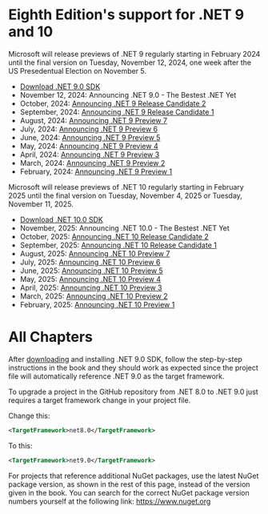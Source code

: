 # Eighth Edition's support for .NET 9 and 10

Microsoft will release previews of .NET 9 regularly starting in February 2024 until the final version on Tuesday, November 12, 2024, one week after the US Presedentual Election on November 5.

- [Download .NET 9.0 SDK](https://dotnet.microsoft.com/download/dotnet/9.0)
- November 12, 2024: Announcing .NET 9.0 - The Bestest .NET Yet
- October, 2024: [Announcing .NET 9 Release Candidate 2](https://devblogs.microsoft.com/dotnet/announcing-dotnet-9-rc-2/)
- September, 2024: [Announcing .NET 9 Release Candidate 1](https://devblogs.microsoft.com/dotnet/announcing-dotnet-9-rc-1/)
- August, 2024: [Announcing .NET 9 Preview 7](https://devblogs.microsoft.com/dotnet/announcing-dotnet-9-preview-7/)
- July, 2024: [Announcing .NET 9 Preview 6](https://devblogs.microsoft.com/dotnet/announcing-dotnet-9-preview-6/)
- June, 2024: [Announcing .NET 9 Preview 5](https://devblogs.microsoft.com/dotnet/announcing-dotnet-9-preview-5/)
- May, 2024: [Announcing .NET 9 Preview 4](https://devblogs.microsoft.com/dotnet/announcing-dotnet-9-preview-4/)
- April, 2024: [Announcing .NET 9 Preview 3](https://devblogs.microsoft.com/dotnet/announcing-dotnet-9-preview-3/)
- March, 2024: [Announcing .NET 9 Preview 2](https://devblogs.microsoft.com/dotnet/announcing-dotnet-9-preview-2/)
- February, 2024: [Announcing .NET 9 Preview 1](https://devblogs.microsoft.com/dotnet/announcing-net-9-preview-1/)

Microsoft will release previews of .NET 10 regularly starting in February 2025 until the final version on Tuesday, November 4, 2025 or Tuesday, November 11, 2025.

- [Download .NET 10.0 SDK](https://dotnet.microsoft.com/download/dotnet/10.0)
- November, 2025: Announcing .NET 10.0 - The Bestest .NET Yet
- October, 2025: [Announcing .NET 10 Release Candidate 2](https://devblogs.microsoft.com/dotnet/announcing-dotnet-10-rc-2/)
- September, 2025: [Announcing .NET 10 Release Candidate 1](https://devblogs.microsoft.com/dotnet/announcing-dotnet-10-rc-1/)
- August, 2025: [Announcing .NET 10 Preview 7](https://devblogs.microsoft.com/dotnet/announcing-dotnet-10-preview-7/)
- July, 2025: [Announcing .NET 10 Preview 6](https://devblogs.microsoft.com/dotnet/announcing-dotnet-10-preview-6/)
- June, 2025: [Announcing .NET 10 Preview 5](https://devblogs.microsoft.com/dotnet/announcing-dotnet-10-preview-5/)
- May, 2025: [Announcing .NET 10 Preview 4](https://devblogs.microsoft.com/dotnet/announcing-dotnet-10-preview-4/)
- April, 2025: [Announcing .NET 10 Preview 3](https://devblogs.microsoft.com/dotnet/announcing-dotnet-10-preview-3/)
- March, 2025: [Announcing .NET 10 Preview 2](https://devblogs.microsoft.com/dotnet/announcing-dotnet-10-preview-2/)
- February, 2025: [Announcing .NET 10 Preview 1](https://devblogs.microsoft.com/dotnet/announcing-net-10-preview-1/)

# All Chapters

After [downloading](https://dotnet.microsoft.com/download/dotnet/9.0) and installing .NET 9.0 SDK, follow the step-by-step instructions in the book and they should work as expected since the project file will automatically reference .NET 9.0 as the target framework. 

To upgrade a project in the GitHub repository from .NET 8.0 to .NET 9.0 just requires a target framework change in your project file.

Change this:

```xml
<TargetFramework>net8.0</TargetFramework>
```

To this:

```xml
<TargetFramework>net9.0</TargetFramework>
```

For projects that reference additional NuGet packages, use the latest NuGet package version, as shown in the rest of this page, instead of the version given in the book. You can search for the correct NuGet package version numbers yourself at the following link: https://www.nuget.org
